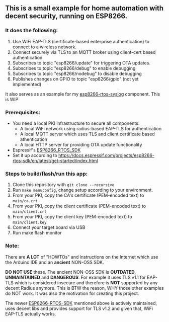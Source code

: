 ## This is a small example for home automation with decent security, running on ESP8266.

### It does the following:

1. Use WiFi EAP-TLS (certificate-based enterprise authentication) to connect to a wireless network.
2. Connect securely via TLS to an MQTT broker using client-cert based authentication
3. Subscribes to topic "esp8266/update" for triggering OTA updates.
4. Subscribes to topic "esp8266/debug" to enable debugging
5. Subscribes to topic "esp8266/nodebug" to disable debugging
6. Publishes changes on GPIO to topic "esp8266/gpio" (not yet implemented)

It also serves as an example for my [esp8266-rtos-syslog](https://github.com/felfert/esp8266-rtos-syslog) component.
This is WIP

### Prerequisites:
- You need a local PKI infrastructure to secure all components.
  - A local WiFi network using radius-based EAP-TLS for authentication
  - A local MQTT server which uses TLS and client certificate based athentication
  - A local HTTP server for providing OTA update functionality
- Espressif's [ESP8266_RTOS_SDK](https://github.com/espressif/ESP8266_RTOS_SDK)
- Set it up according to https://docs.espressif.com/projects/esp8266-rtos-sdk/en/latest/get-started/index.html

### Steps to build/flash/run this app:
1. Clone this repository with `git clone --recursive`
1. Run `make menuconfig`, change setup according to your environment.
2. From your PKI, copy the CA's certificate (PEM-encoded text) to `main/ca.crt` 
3. From your PKI, copy the client certificate (PEM-encoded text) to `main/client.crt`
4. From your PKI, copy the client key (PEM-encoded text) to `main/client.key`
5. Connect your target board via USB
6. Run make flash monitor

### Note:
There are **A LOT** of "HOWTOs" and instructions on the Internet which use the Arduino IDE and an **ancient** NON-OSS SDK.

**DO NOT USE** these. The ancient NON-OSS SDK is **OUTDATED**, **UNMAINTAINED**  and **DANGEROUS**. For example it
uses TLS v1.1 for EAP-TLS which is considered insecure and therefore is **NOT** supported by any decent Radius anymore.
This is BTW the reason, WHY those other examples do NOT work. It was also the motivation for creating this project.

The newer [ESP8266-RTOS-SDK](https://github.com/espressif/ESP8266_RTOS_SDK) mentioned above is actively maintained, uses decent libs
and provides support for TLS v1.2 and given that, WiFi EAP-TLS actually works.
